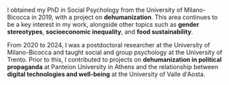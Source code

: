 I obtained my PhD in Social Psychology from the University of Milano-Bicocca in 2019, with a project on **dehumanization**. This area continues to be a key interest in my work, alongside other topics such as **gender stereotypes**, **socioeconomic inequality**, and **food sustainability**.

From 2020 to 2024, I was a postdoctoral researcher at the University of Milano-Bicocca and taught social and group psychology at the University of Trento. Prior to this, I contributed to projects on **dehumanization in political propaganda** at Panteion University in Athens and the relationship between **digital technologies and well-being** at the University of Valle d'Aosta.
